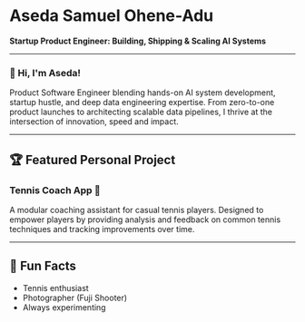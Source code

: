# Aseda Samuel Ohene-Adu

**Startup Product Engineer: Building, Shipping & Scaling AI Systems**

---

### 👋 Hi, I'm Aseda!
Product Software Engineer blending hands-on AI system development, startup hustle, and deep data engineering expertise. From zero-to-one product launches to architecting scalable data pipelines, I thrive at the intersection of innovation, speed and impact.

---

## 🏆 Featured Personal Project

### Tennis Coach App 🎾
A modular coaching assistant for casual tennis players. Designed to empower players by providing analysis and feedback on common tennis techniques and tracking improvements over time. 

---

## 🧩 Fun Facts

- Tennis enthusiast
- Photographer (Fuji Shooter)
- Always experimenting

